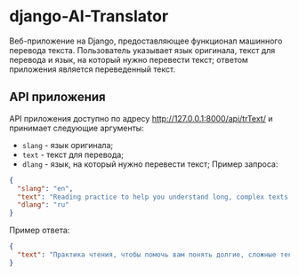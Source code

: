# django-AI-Translator
Веб-приложение на Django, предоставляющее функционал машинного перевода текста. Пользователь указывает язык оригинала, текст для перевода и язык, на который нужно перевести текст; ответом приложения является переведенный текст.
## API приложения
API приложения доступно по адресу http://127.0.0.1:8000/api/trText/ и принимает следующие аргументы:
* `slang` - язык оригинала;
* `text` - текст для перевода;
* `dlang` - язык, на который нужно перевести текст;
Пример запроса:
```json
{
  "slang": "en",
  "text": "Reading practice to help you understand long, complex texts about a wide variety of topics, some of which may be unfamiliar. Texts include specialised articles, biographies and summaries.",
  "dlang": "ru"
}
```
Пример ответа:
```json
{
  "text": "Практика чтения, чтобы помочь вам понять долгие, сложные тексты о самых разных темах, некоторые из которых могут быть незнакомыми. Тексты включают специализированные статьи, биографии и резюме."
}
```
